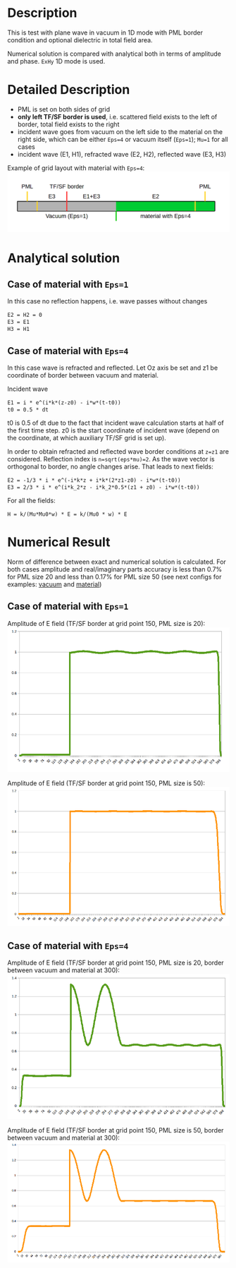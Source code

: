 # Description

This is test with plane wave in vacuum in 1D mode with PML border condition and optional dielectric in total field area.

Numerical solution is compared with analytical both in terms of amplitude and phase. `ExHy` 1D mode is used.

# Detailed Description

- PML is set on both sides of grid
- **only left TF/SF border is used**, i.e. scattered field exists to the left of border, total field exists to the right
- incident wave goes from vacuum on the left side to the material on the right side, which can be either `Eps=4` or vacuum itself (`Eps=1`); `Mu=1` for all cases
- incident wave (E1, H1), refracted wave (E2, H2), reflected wave (E3, H3)

Example of grid layout with material with `Eps=4`:
![Grid layout](grid.png)

# Analytical solution

## Case of material with `Eps=1`

In this case no reflection happens, i.e. wave passes without changes
```
E2 = H2 = 0
E3 = E1
H3 = H1
```

## Case of material with `Eps=4`

In this case wave is refracted and reflected. Let Oz axis be set and z1 be coordinate of border between vacuum and material.

Incident wave
```
E1 = i * e^(i*k*(z-z0) - i*w*(t-t0))
t0 = 0.5 * dt
```

t0 is 0.5 of dt due to the fact that incident wave calculation starts at half of the first time step. z0 is the start coordinate of incident wave (depend on the coordinate, at which auxiliary TF/SF grid is set up).

In order to obtain refracted and reflected wave border conditions at `z=z1` are considered. Reflection index is `n=sqrt(eps*mu)=2`. As the wave vector is orthogonal to border, no angle changes arise. That leads to next fields:

```
E2 = -1/3 * i * e^(-i*k*z + i*k*(2*z1-z0) - i*w*(t-t0))
E3 = 2/3 * i * e^(i*k_2*z - i*k_2*0.5*(z1 + z0) - i*w*(t-t0))
```

For all the fields:
```
H = k/(Mu*Mu0*w) * E = k/(Mu0 * w) * E
```

# Numerical Result

Norm of difference between exact and numerical solution is calculated. For both cases amplitude and real/imaginary parts accuracy is less than 0.7% for PML size 20 and less than 0.17% for PML size 50 (see next configs for examples: [vacuum](sphere1D_vacuum.txt) and [material](sphere1D_eps4.txt))

## Case of material with `Eps=1`

Amplitude of E field (TF/SF border at grid point 150, PML size is 20):
![Grid layout](E_amplitude_vacuum.png)

Amplitude of E field (TF/SF border at grid point 150, PML size is 50):
![Grid layout](E_amplitude_vacuum_pml50.png)

## Case of material with `Eps=4`

Amplitude of E field (TF/SF border at grid point 150, PML size is 20, border between vacuum and material at 300):
![Grid layout](E_amplitude_eps4.png)

Amplitude of E field (TF/SF border at grid point 150, PML size is 50, border between vacuum and material at 300):
![Grid layout](E_amplitude_eps4_pml50.png)

